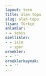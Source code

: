 ```yaml
---
layout: term
title: alan topu
slug: alan-topu
lisan: Türkçe
anlamlar:
- ► tenis
ozellikler:
- - isim
  - spor
ornekler:
- - ''
orneklerkaynak:
- - ''
---
```


